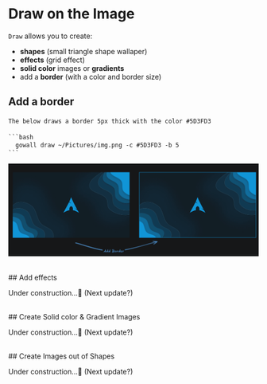 # Draw on the Image

`Draw` allows you to create:
-  **shapes** (small triangle shape wallaper)
-  **effects** (grid effect)
-   **solid color** images or **gradients** 
- add a **border** (with a color and border size)


## Add a border

    The below draws a border 5px thick with the color #5D3FD3

    ```bash
      gowall draw ~/Pictures/img.png -c #5D3FD3 -b 5
    ```
![border](./img/border.png)

<br />
## Add effects

Under construction...🔨 (Next update?) 

<br />
## Create Solid color & Gradient Images

Under construction...🔨 (Next update?) 

<br />
## Create Images out of Shapes

Under construction...🔨 (Next update?) 